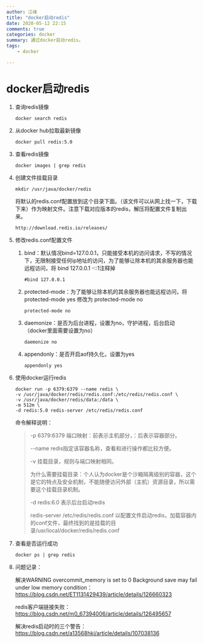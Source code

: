 ```yaml
---
author: 江峰
title: "docker启动redis"
date: 2020-05-12 22:15
comments: true
categories: docker
summary: 通过docker启动redis。
tags: 
	- docker

---
```


<meta name="referrer" content="no-referrer" />

# docker启动redis

1. 查询redis镜像

   ```
   docker search redis
   ```

2. 从docker hub拉取最新镜像

   ```
   docker pull redis:5.0
   ```

3. 查看redis镜像

   ```
   docker images | grep redis
   ```

4. 创建文件挂载目录

   ```
   mkdir /usr/java/docker/redis
   ```

   将默认的redis.conf配置放到这个目录下面。（该文件可以从网上找一下，下载下来）作为映射文件。注意下载对应版本的redis，解压将配置文件复制出来。

   ```
   http://download.redis.io/releases/
   ```

5. 修改redis.conf配置文件

   1. bind：默认情况bind=127.0.0.1，只能接受本机的访问请求，不写的情况下，无限制接受任何ip地址的访问，为了能够让除本机的其余服务器也能远程访问，将 bind 127.0.0.1 -::1注释掉

      ```
      #bind 127.0.0.1
      ```

   2. protected-mode：为了能够让除本机的其余服务器也能远程访问，将 protected-mode yes 修改为 protected-mode no

      ```
      protected-mode no
      ```

   3. daemonize：是否为后台进程，设置为no，守护进程，后台启动（docker里面需要设置为no）

      ```
      daemonize no
      ```

   4. appendonly：是否开启aof持久化，设置为yes

      ```
      appendonly yes
      ```

6. 使用docker运行redis

   ```
   docker run -p 6379:6379 --name redis \
   -v /usr/java/docker/redis/redis.conf:/etc/redis/redis.conf \
   -v /usr/java/docker/redis/data:/data \
   -m 512m \
   -d redis:5.0 redis-server /etc/redis/redis.conf
   ```
   
   命令解释说明：
   
   >-p 6379:6379 端口映射：前表示主机部分，：后表示容器部分。
   >
   >--name redis指定该容器名称，查看和进行操作都比较方便。
   >
   >-v 挂载目录，规则与端口映射相同。
   >
   >为什么需要挂载目录：个人认为docker是个沙箱隔离级别的容器，这个是它的特点及安全机制，不能随便访问外部（主机）资源目录，所以需要这个挂载目录机制。
   >
   >-d redis:6.0 表示后台启动redis
   >
   >redis-server /etc/redis/redis.conf  以配置文件启动redis，加载容器内的conf文件，最终找到的是挂载的目录/usr/local/docker/redis/redis.conf
   >
   
7. 查看是否运行成功

   ```
   docker ps | grep redis
   ```

8. 问题记录：

   解决WARNING overcommit_memory is set to 0 Background save may fail under low memory condition：https://blog.csdn.net/ET1131429439/article/details/126660323
   
   redis客户端链接失败：https://blog.csdn.net/m0_67394006/article/details/126495657
   
   解决redis启动时的三个警告：https://blog.csdn.net/a13568hki/article/details/107038136




